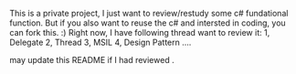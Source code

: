 This is a private project, I just want to review/restudy some c# fundational function. But if you also want to reuse the c# 
and intersted in coding,  you can fork this. :)
Right now, I have following thread want to review it:
1, Delegate
2, Thread
3, MSIL
4, Design Pattern
....

may update this README if I had reviewed .
